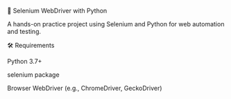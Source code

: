 🧪 Selenium WebDriver with Python

A hands-on practice project using Selenium and Python for web automation and testing.

🛠 Requirements

Python 3.7+

selenium package

Browser WebDriver (e.g., ChromeDriver, GeckoDriver)
